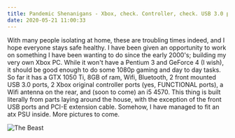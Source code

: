 ```yaml
---
title: Pandemic Shenanigans - Xbox, check. Controller, check. USB 3.0 ports.. Wait, what?
date: 2020-05-21 11:00:33
---
```

With many people isolating at home, these are troubling times indeed, and I hope everyone stays safe healthy. I have been given an opportunity to work on something I have been wanting to do since the early 2000's; building my very own Xbox PC. While it won't have a Pentium 3 and GeForce 4 (I wish), it should be good enough to do some 1080p gaming and day to day tasks. So far it has a GTX 1050 Ti, 8GB of ram, Wifi, Bluetooth, 2 front mounted USB 3.0 ports, 2 Xbox original controller ports (yes, FUNCTIONAL ports), a Wifi antenna on the rear, and (soon to come) an i5 4570. This thing is built literally from parts laying around the house, with the exception of the front USB ports and PCI-E extension cable. Somehow, I have managed to fit an atx PSU inside. More pictures to come.

![](Xbox-PC/Xbox-PC.png "The Beast")

